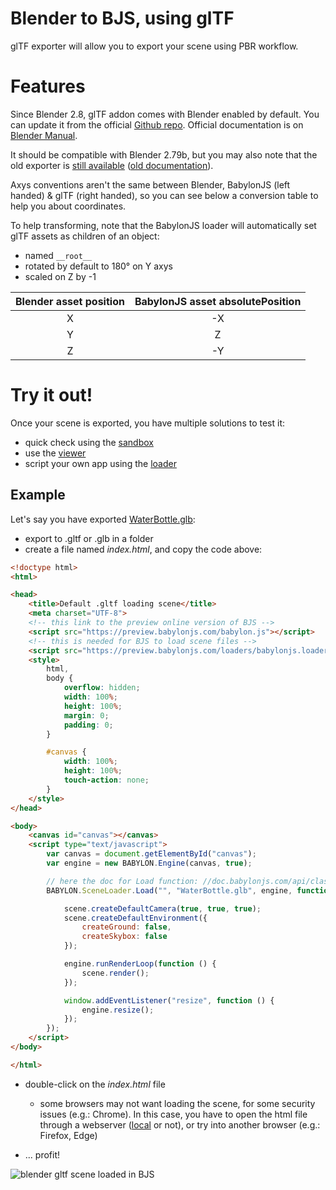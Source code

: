 # Blender to BJS, using glTF

glTF exporter will allow you to export your scene using PBR workflow.

# Features

Since Blender 2.8, glTF addon comes with Blender enabled by default. You can update it from the official [Github repo](https://github.com/KhronosGroup/glTF-Blender-IO). Official documentation is on [Blender Manual](https://docs.blender.org/manual/en/latest/addons/io_scene_gltf2.html).

It should be compatible with Blender 2.79b, but you may also note that the old exporter is  [still available](https://github.com/KhronosGroup/glTF-Blender-Exporter) ([old documentation](https://github.com/KhronosGroup/glTF-Blender-Exporter/blob/master/docs/user.md)).

Axys conventions aren't the same between Blender, BabylonJS (left handed) & glTF (right handed), so you can see below a conversion table to help you about coordinates.

To help transforming, note that the BabylonJS loader will automatically set glTF assets as children of an object:
- named `__root__`
- rotated by default to 180° on Y axys
- scaled on Z by -1


| Blender asset position | BabylonJS asset absolutePosition |
| :---: | :---: |
| X | -X |
| Y | Z |
| Z | -Y |



#  Try it out!

Once your scene is exported, you have multiple solutions to test it:

- quick check using the [sandbox](https://sandbox.babylonjs.com/)
- use the [viewer](//doc.babylonjs.com/extensions/the_babylon_viewer)
- script your own app using the [loader](/How_To/Load_From_Any_File_Type)

## Example

Let's say you have exported [WaterBottle.glb](https://github.com/KhronosGroup/glTF-Sample-Models/tree/master/2.0/WaterBottle/glTF-Binary):

- export to .gltf or .glb in a folder
- create a file named *index.html*, and copy the code above:

```html
<!doctype html>
<html>

<head>
    <title>Default .gltf loading scene</title>
    <meta charset="UTF-8">
    <!-- this link to the preview online version of BJS -->
    <script src="https://preview.babylonjs.com/babylon.js"></script>
    <!-- this is needed for BJS to load scene files -->
    <script src="https://preview.babylonjs.com/loaders/babylonjs.loaders.js"></script>
    <style>
        html,
        body {
            overflow: hidden;
            width: 100%;
            height: 100%;
            margin: 0;
            padding: 0;
        }

        #canvas {
            width: 100%;
            height: 100%;
            touch-action: none;
        }
    </style>
</head>

<body>
    <canvas id="canvas"></canvas>
    <script type="text/javascript">
        var canvas = document.getElementById("canvas");
        var engine = new BABYLON.Engine(canvas, true);

        // here the doc for Load function: //doc.babylonjs.com/api/classes/babylon.sceneloader#load
        BABYLON.SceneLoader.Load("", "WaterBottle.glb", engine, function (scene) {

            scene.createDefaultCamera(true, true, true);
            scene.createDefaultEnvironment({
                createGround: false,
                createSkybox: false
            });

            engine.runRenderLoop(function () {
                scene.render();
            });

            window.addEventListener("resize", function () {
                engine.resize();
            });
        });
    </script>
</body>

</html>

```

- double-click on the *index.html* file
  - some browsers may not want loading the scene, for some security issues (e.g.: Chrome). In this case, you have to open the html file through a webserver ([local](/resources/running_a_local_webserver_for_babylonjs) or not), or try into another browser (e.g.: Firefox, Edge)

- ... profit!

![blender gltf scene loaded in BJS](/img/exporters/blender/gltf/gltf-loaded.png)